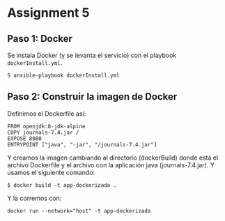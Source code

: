 # Assignment 5
## Paso 1: Docker
Se instala Docker (y se levanta el servicio) con el playbook `dockerInstall.yml`.
```
S ansible-playbook dockerInstall.yml 
```
## Paso 2: Construir la imagen de Docker
Definimos el Dockerfile así:
```
FROM openjdk:8-jdk-alpine
COPY journals-7.4.jar /
EXPOSE 8080
ENTRYPOINT ["java", "-jar", "/journals-7.4.jar"] 
```
Y creamos la imagen cambiando al directorio (dockerBuild) donde está el archivo Dockerfile y el archivo con la aplicación java (journals-7.4.jar). Y usamos el siguiente comando:
```
$ docker build -t app-dockerizada .
```
Y la corremos con:
```
docker run --network="host" -t app-dockerizada
```
